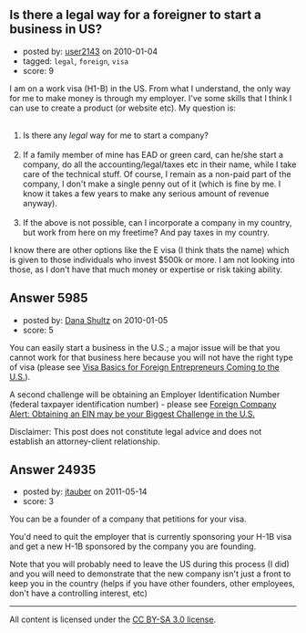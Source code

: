 ## Is there a legal way for a foreigner to start a business in US?

- posted by: [user2143](https://stackexchange.com/users/-1/2143-user2143) on 2010-01-04
- tagged: `legal`, `foreign`, `visa`
- score: 9

I am on a work visa (H1-B) in the US.  From what I understand, 
the only way for me to make money is through my employer.  I've some 
skills that I think I can use to create a product (or website etc).
My question is: <Br/><Br/>
1. Is there any *legal* way for me to start a company?<Br/><Br/>
2. If a family member of mine has EAD or green card, can he/she 
start a company, do all the accounting/legal/taxes etc in their name,
while I take care of the technical stuff.  Of course, I remain as
a non-paid part of the company, I don't make a single penny out of
it (which is fine by me.  I know it takes a few years to make any serious
amount of revenue anyway).<Br/><Br/>
3. If the above is not possible, can I incorporate a company in my
country, but work from here on my freetime?  And pay taxes in my
country.

I know there are other options like the E visa (I think thats the name)
which is given to those individuals who invest $500k or more.  I am not
looking into those, as I don't have that much money or expertise or risk
taking ability.


## Answer 5985

- posted by: [Dana Shultz](https://stackexchange.com/users/-1/1841-dana-shultz) on 2010-01-05
- score: 5

<p>You can easily start a business in the U.S.; a major issue will be that you cannot work for that business here because you will not have the right type of visa (please see <a href="http://danashultz.com/blog/2009/12/24/visa-basics-for-foreign-entrepreneurs-coming-to-the-u-s/">Visa Basics for Foreign Entrepreneurs Coming to the U.S.</a>).</p>

<p>A second challenge will be obtaining an Employer Identification Number (federal taxpayer identification number) - please see <a href="http://danashultz.com/blog/2009/11/30/foreign-company-alert-obtaining-an-ein-may-be-your-biggest-challenge-in-the-u-s/">Foreign Company Alert: Obtaining an EIN may be your Biggest Challenge in the U.S.</a></p>

<p>Disclaimer: This post does not constitute legal advice and does not establish an attorney-client relationship.</p>



## Answer 24935

- posted by: [jtauber](https://stackexchange.com/users/-1/3994-jtauber) on 2011-05-14
- score: 3

You can be a founder of a company that petitions for your visa.

You'd need to quit the employer that is currently sponsoring your H-1B visa and get a new H-1B sponsored by the company you are founding.

Note that you will probably need to leave the US during this process (I did) and you will need to demonstrate that the new company isn't just a front to keep you in the country (helps if you have other founders, other employees, don't have a controlling interest, etc)



---

All content is licensed under the [CC BY-SA 3.0 license](https://creativecommons.org/licenses/by-sa/3.0/).
